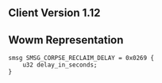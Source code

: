 ## Client Version 1.12

## Wowm Representation
```rust,ignore
smsg SMSG_CORPSE_RECLAIM_DELAY = 0x0269 {
    u32 delay_in_seconds;    
}

```
